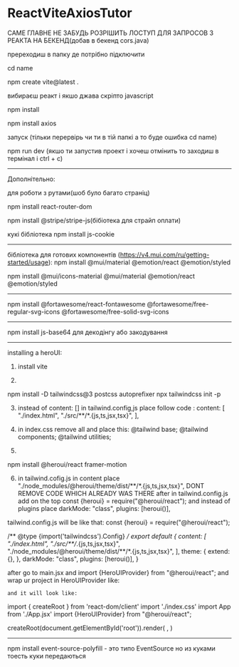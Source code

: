 # ReactViteAxiosTutor

САМЕ ГЛАВНЕ НЕ ЗАБУДЬ РОЗРІШИТЬ ЛОСТУП ДЛЯ ЗАПРОСОВ З РЕАКТА НА БЕКЕНД(добав в бекенд cors.java)


пререходиш в папку де потрібно підключити 

cd name

npm create vite@latest . 

вибираєш реакт і якшо джава скріпто javascript 

npm install

npm install axios


запуск (тільки перервірь чи ти в тій папкі а то буде ошибка cd name)

npm run dev (якшо ти запустив проект і хочеш отмінить то заходиш в термінал і ctrl + c)

---

Дополнітельно:

для роботи з рутами(шоб було багато страніц)

npm install react-router-dom


npm install @stripe/stripe-js(бібіотека для страйп оплати)


кукі бібліотека npm install js-cookie
 
---

бібліотека для готових компонентів (https://v4.mui.com/ru/getting-started/usage):
npm install @mui/material @emotion/react @emotion/styled

npm install @mui/icons-material @mui/material @emotion/react @emotion/styled

 <link rel="stylesheet" href="https://fonts.googleapis.com/css?family=Roboto:300,400,500,700&display=swap" />
 <link rel="stylesheet" href="https://fonts.googleapis.com/icon?family=Material+Icons" />

---

npm install @fortawesome/react-fontawesome @fortawesome/free-regular-svg-icons @fortawesome/free-solid-svg-icons

---

npm install js-base64 для декодінгу або закодування 

---

installing a heroUI:
1) install vite 


2) 
npm install -D tailwindcss@3 postcss autoprefixer
npx tailwindcss init -p


3) instead of content: [] in tailwind.config,js place follow code :
content: [
    "./index.html",
    "./src/**/*.{js,ts,jsx,tsx}",
  ],


  4) in index.css remove all and place this:
  @tailwind base;
@tailwind components;
@tailwind utilities;


5) 
npm install @heroui/react framer-motion


6) in tailwind.cofig.js in content place "./node_modules/@heroui/theme/dist/**/*.{js,ts,jsx,tsx}", DONT REMOVE CODE WHICH ALREADY WAS THERE
after in tailwind.config.js add on the top const {heroui} = require("@heroui/react");
and instead of plugins place 
  darkMode: "class",
  plugins: [heroui()],

tailwind.config.js will be like that:
const {heroui} = require("@heroui/react");

/** @type {import('tailwindcss').Config} */
export default {
  content: [
    "./index.html",
    "./src/**/*.{js,ts,jsx,tsx}",
    "./node_modules/@heroui/theme/dist/**/*.{js,ts,jsx,tsx}",
  ],
  theme: {
    extend: {},
  },
  darkMode: "class",
  plugins: [heroui()],
}

after go to main.jsx and import {HeroUIProvider} from "@heroui/react";
and wrap ur project in HeroUIProvider like:
  <HeroUIProvider>
      <YourApplication />
    </HeroUIProvider>

    and it will look like:
    

import { createRoot } from 'react-dom/client'
import './index.css'
import App from './App.jsx'
import {HeroUIProvider} from "@heroui/react";

createRoot(document.getElementById('root')).render(
  <HeroUIProvider>
    <App />
  </HeroUIProvider>,
)

---

npm install event-source-polyfill - это типо EventSource но из куками тоесть куки передаються 
